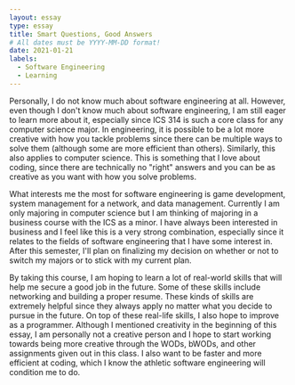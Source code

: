 ```yaml
---
layout: essay
type: essay
title: Smart Questions, Good Answers
# All dates must be YYYY-MM-DD format!
date: 2021-01-21
labels:
  - Software Engineering
  - Learning
---
```


Personally, I do not know much about software engineering at all. However, even though I don't know much about software engineering, I am still eager to learn more about it, especially since ICS 314 is such a core class for any computer science major. In engineering, it is possible to be a lot more creative with how you tackle problems since there can be multiple ways to solve them (although some are more efficient than others). Similarly, this also applies to computer science. This is something that I love about coding, since there are technically no "right" answers and you can be as creative as you want with how you solve problems.

What interests me the most for software engineering is game development, system management for a network, and data management. Currently I am only majoring in computer science but I am thinking of majoring in a business course with the ICS as a minor. I have always been interested in business and I feel like this is a very strong combination, especially since it relates to the fields of software engineering that I have some interest in. After this semester, I'll plan on finalizing my decision on whether or not to switch my majors or to stick with my current plan.

By taking this course, I am hoping to learn a lot of real-world skills that will help me secure a good job in the future. Some of these skills include networking and building a proper resume. These kinds of skills are extremely helpful since they always apply no matter what you decide to pursue in the future. On top of these real-life skills, I also hope to improve as a programmer.  Although I mentioned creativity in the beginning of this essay, I am personally not a creative person and I hope to start working towards being more creative through the WODs, bWODs, and other assignments given out in this class. I also want to be faster and more efficient at coding, which I know the athletic software engineering will condition me to do.


